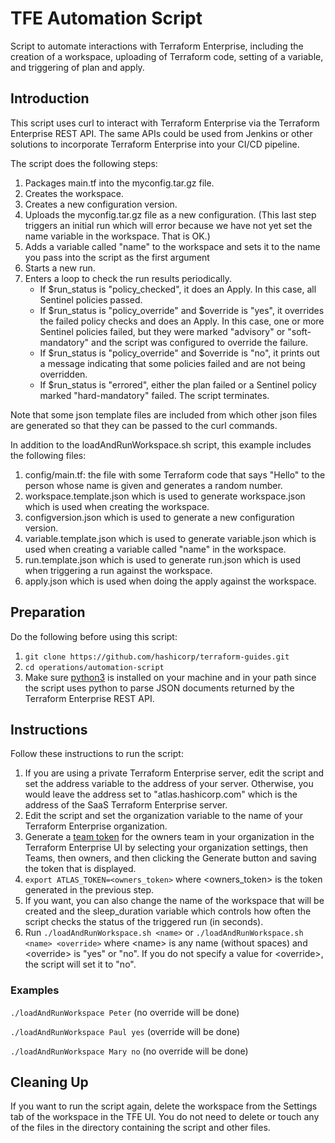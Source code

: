 # TFE Automation Script
Script to automate interactions with Terraform Enterprise, including the creation of a workspace, uploading of Terraform code, setting of a variable, and triggering of plan and apply.

## Introduction
This script uses curl to interact with Terraform Enterprise via the Terraform Enterprise REST API. The same APIs could be used from Jenkins or other solutions to incorporate Terraform Enterprise into your CI/CD pipeline.

The script does the following steps:
1. Packages main.tf into the myconfig.tar.gz file.
1. Creates the workspace.
1. Creates a new configuration version.
1. Uploads the myconfig.tar.gz file as a new configuration. (This last step triggers an initial run which will error because we have not yet set the name variable in the workspace.  That is OK.)
1. Adds a variable called "name" to the workspace and sets it to the name you pass into the script as the first argument
1. Starts a new run.
1. Enters a loop to check the run results periodically.
    - If $run_status is "policy_checked", it does an Apply. In this case, all Sentinel policies passed.
    - If $run_status is "policy_override" and $override is "yes", it overrides the failed policy checks and does an Apply. In this case, one or more Sentinel policies failed, but they were marked "advisory" or "soft-mandatory" and the script was configured to override the failure.
    - If $run_status is "policy_override" and $override is "no", it prints out a message indicating that some policies failed and are not being overridden.
    - If $run_status is "errored", either the plan failed or a Sentinel policy marked "hard-mandatory" failed. The script terminates.

Note that some json template files are included from which other json files are generated so that they can be passed to the curl commands.

In addition to the loadAndRunWorkspace.sh script, this example includes the following files:

1. config/main.tf: the file with some Terraform code that says "Hello" to the person whose name is given and generates a random number.
1. workspace.template.json which is used to generate workspace.json which is used when creating the workspace.
1. configversion.json which is used to generate a new configuration version.
1. variable.template.json which is used to generate variable.json which is used when creating a variable called "name" in the workspace.
1. run.template.json which is used to generate run.json which is used when triggering a run against the workspace.
1. apply.json which is used when doing the apply against the workspace.

## Preparation
Do the following before using this script:

1. `git clone https://github.com/hashicorp/terraform-guides.git`
1. `cd operations/automation-script`
1. Make sure [python3](https://www.python.org/downloads/) is installed on your machine and in your path since the script uses python to parse JSON documents returned by the Terraform Enterprise REST API.

## Instructions
Follow these instructions to run the script:

1. If you are using a private Terraform Enterprise server, edit the script and set the address variable to the address of your server. Otherwise, you would leave the address set to "atlas.hashicorp.com" which is the address of the SaaS Terraform Enterprise server.
1. Edit the script and set the organization variable to the name of your Terraform Enterprise organization.
1. Generate a [team token](https://www.terraform.io/docs/enterprise/users-teams-organizations/service-accounts.html#team-service-accounts) for the owners team in your organization in the Terraform Enterprise UI by selecting your organization settings, then Teams, then owners, and then clicking the Generate button and saving the token that is displayed.
1. `export ATLAS_TOKEN=<owners_token>` where \<owners_token\> is the token generated in the previous step.
1. If you want, you can also change the name of the workspace that will be created and the sleep_duration variable which controls how often the script checks the status of the triggered run (in seconds).
1. Run `./loadAndRunWorkspace.sh <name>` or `./loadAndRunWorkspace.sh <name> <override>` where \<name\> is any name (without spaces) and \<override\> is "yes" or "no". If you do not specify a value for \<override\>, the script will set it to "no".

### Examples
`./loadAndRunWorkspace Peter` (no override will be done)

`./loadAndRunWorkspace Paul yes` (override will be done)

`./loadAndRunWorkspace Mary no` (no override will be done)

## Cleaning Up
If you want to run the script again, delete the workspace from the Settings tab of the workspace in the TFE UI. You do not need to delete or touch any of the files in the directory containing the script and other files.
